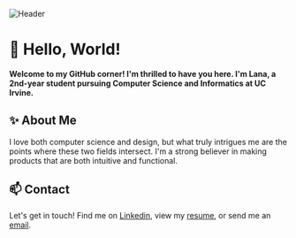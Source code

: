 ![Header](https://media.licdn.com/dms/image/D4E16AQHCvvMAyrwDjQ/profile-displaybackgroundimage-shrink_350_1400/0/1694218087386?e=1700092800&v=beta&t=WpO7aJuoEB5RRYIsiiaxyX_7qtHjZ2h8hx3wvDOd15M)
# 👋 Hello, World!   
**Welcome to my GitHub corner! I'm thrilled to have you here. I'm Lana, a 2nd-year student pursuing Computer Science and Informatics at UC Irvine.**

## ✨ About Me 
I love both computer science and design, but what truly intrigues me are the points where these two fields intersect. I'm a strong believer in making products that are both intuitive and functional. 

## 📫 Contact
Let's get in touch! Find me on [Linkedin](https://www.linkedin.com/in/lanamramadan), view my [resume](https://drive.google.com/file/d/1XAYib68jaGpQ6ovGWmjiFabzaCoAitPy/view?usp=sharing), or send me an [email](mailto:lanamramadan@gmail.com).
